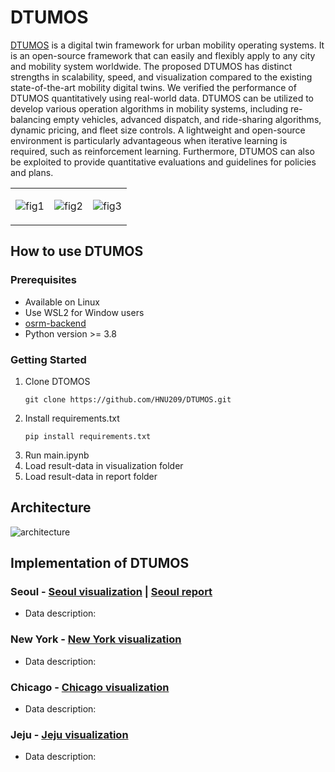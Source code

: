 # DTUMOS

[DTUMOS](https://github.com/HNU209/DTUMOS) is a digital twin framework for urban mobility operating systems. It is an open-source framework that can easily and flexibly apply to any city and mobility system worldwide. The proposed DTUMOS has distinct strengths in scalability, speed, and visualization compared to the existing state-of-the-art mobility digital twins.  We verified the performance of DTUMOS quantitatively using real-world data. DTUMOS can be utilized to develop various operation algorithms in mobility systems, including re-balancing empty vehicles, advanced dispatch, and ride-sharing algorithms, dynamic pricing, and fleet size controls. A lightweight and open-source environment is particularly advantageous when iterative learning is required, such as reinforcement learning. Furthermore, DTUMOS can also be exploited to provide quantitative evaluations and guidelines for policies and plans.

<table><tr>
<td>

![fig1](https://user-images.githubusercontent.com/70340230/188303038-cae85f6a-31ef-4a1e-98ad-38f7b08084d0.png)

<td>

![fig2](https://user-images.githubusercontent.com/70340230/188303101-d0d64444-341e-4dfd-8f89-2d6322eefa69.png)

<td>

![fig3](https://user-images.githubusercontent.com/70340230/188303115-ae90ed4f-0f3f-4768-88c1-7bb0445a3e7b.png)

</tr></table>

## How to use DTUMOS

### Prerequisites

- Available on Linux
- Use WSL2 for Window users
- [osrm-backend](https://github.com/Project-OSRM/osrm-backend)
- Python version >= 3.8

### Getting Started
1. Clone DTOMOS
    ```
    git clone https://github.com/HNU209/DTUMOS.git
    ```
2. Install requirements.txt  
    ```
    pip install requirements.txt
    ```
3. Run main.ipynb
4. Load result-data in visualization folder
5. Load result-data in report folder

## Architecture
![architecture](https://user-images.githubusercontent.com/70340230/187696367-cd93a438-1f86-4e41-9ee7-f0486584057f.png)

## Implementation of DTUMOS
### Seoul - [Seoul visualization](https://hnu209.github.io/Seoul-visualization/) | [Seoul report](https://hnu209.github.io/Seoul-report/)
- Data description: 
### New York - [New York visualization](https://hnu209.github.io/NewYork-visualization/)   
- Data description: 
### Chicago - [Chicago visualization](https://hnu209.github.io/Chicago-visualization/)   
- Data description: 
### Jeju - [Jeju visualization](https://hnu209.github.io/Jeju-delivery-management-system/)
- Data description: 
